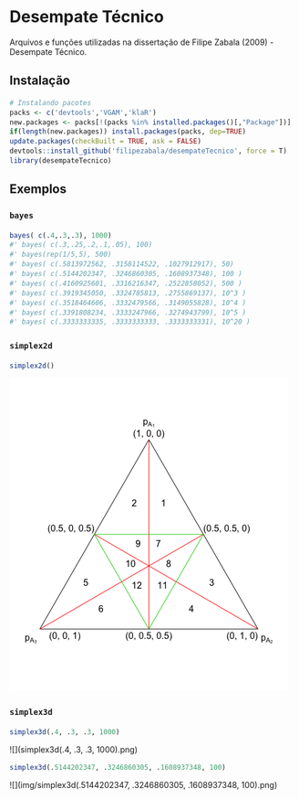 # Desempate Técnico

Arquivos e funções utilizadas na dissertação de Filipe Zabala (2009) - Desempate Técnico.

## Instalação
```r
# Instalando pacotes
packs <- c('devtools','VGAM','klaR')
new.packages <- packs[!(packs %in% installed.packages()[,"Package"])]
if(length(new.packages)) install.packages(packs, dep=TRUE)
update.packages(checkBuilt = TRUE, ask = FALSE)
devtools::install_github('filipezabala/desempateTecnico', force = T)
library(desempateTecnico)
```

## Exemplos
### `bayes`
```r
bayes( c(.4,.3,.3), 1000)
#' bayes( c(.3,.25,.2,.1,.05), 100)
#' bayes(rep(1/5,5), 500)
#' bayes( c(.5813972562, .3158114522, .1027912917), 50)
#' bayes( c(.5144202347, .3246860305, .1608937348), 100 )
#' bayes( c(.4160925601, .3316216347, .2522858052), 500 )
#' bayes( c(.3919345050, .3324785813, .2755869137), 10^3 )
#' bayes( c(.3518464606, .3332479566, .3149055828), 10^4 )
#' bayes( c(.3391808234, .3333247966, .3274943799), 10^5 )
#' bayes( c(.3333333335, .3333333333, .3333333331), 10^20 )
```

### `simplex2d`
```r
simplex2d()
```
![](img/simplex2d.png)

### `simplex3d`
```r
simplex3d(.4, .3, .3, 1000)
```
![](simplex3d(.4, .3, .3, 1000).png)
```r
simplex3d(.5144202347, .3246860305, .1608937348, 100)
```
![](img/simplex3d(.5144202347, .3246860305, .1608937348, 100).png)

